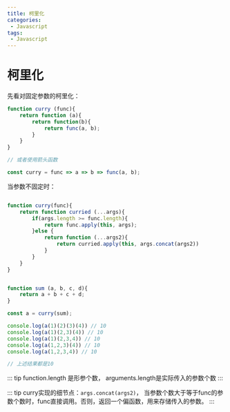 ```yaml
---
title: 柯里化
categories:
 - Javascript
tags:
 - Javascript
---
```



# 柯里化

先看对固定参数的柯里化：

```js
function curry (func){
    return function (a){
        return function(b){
            return func(a, b);
        }
    } 
} 

// 或者使用箭头函数

const curry = func => a => b => func(a, b);
```


当参数不固定时：

```js

function curry(func){
    return function curried (...args){
        if(args.length >= func.length){
            return func.apply(this, args);
        }else {
            return function (...args2){
                return curried.apply(this, args.concat(args2))
            }
        }
    }
}


function sum (a, b, c, d){
    return a + b + c + d;
}

const a = curry(sum);

console.log(a(1)(2)(3)(4)) // 10
console.log(a(1)(2,3)(4)) // 10
console.log(a(1)(2,3,4)) // 10
console.log(a(1,2,3)(4)) // 10
console.log(a(1,2,3,4)) // 10

// 上述结果都是10

```

::: tip
function.length 是形参个数， arguments.length是实际传入的参数个数
::: 

::: tip
curry实现的细节点：```args.concat(args2)```， 当参数个数大于等于func的参数个数时，func直接调用。否则，返回一个偏函数，用来存储传入的参数。
:::


